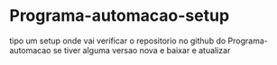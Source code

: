 # Programa-automacao-setup
 tipo um setup onde vai verificar o repositorio no github do Programa-automacao se tiver alguma versao nova e baixar e atualizar 
